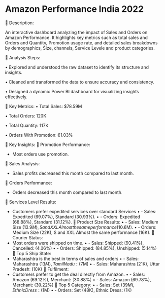 # Amazon Performance India 2022

📌 Description:

An interactive dashboard analyzing the impact of Sales and Orders on Amazon Performance. It highlights key metrics such as total sales and Orders and Quantity, Promotion usage rate, and detailed sales breakdowns by demographics, Size, channels, Service Levele and product categories.


📌 Analysis Steps:

•	Explored and understood the raw dataset to identify its structure and insights.

•	Cleaned and transformed the data to ensure accuracy and consistency.

•	Designed a dynamic Power BI dashboard for visualizing insights effectively.


📌 Key Metrics:
•	Total Sales: $78.59M

•	Total Orders: 120K

•	Total Quantity: 117K

•	Orders With Promotion: 61.03%


📌 Key Insights:
🔹 Promotion Performance:
  - Most orders use promotion.
    
🔹 Sales Analysis:
  - Sales profits decreased this month compared to last month.

🔹 Orders Performance:
  - Orders decreased this month compared to last month.

📌 Services Level Results:
- Customers prefer expedited services over standard Services
•	- Sales: Expedited (69.07%), Standard (30.93%).
•	- Orders: Expedited (68.88%), Standard (31.12%).
📌 Product Size Results:
•	- Sales: Medium Size ($13.9M), S and XXL Almost the same performance ($10.6M).
•	- Orders: Medium Size (22K), S and XXL Almost the same performance (16K).
📌 Courier Status:
- Most orders were shipped on time.
•	- Sales: Shipped: (90.41%), Cancelled: (4.06%)
•	- Orders: Shipped: (84.85%), Unshipped: (5.14%)
📌 Top 5 Ship State:
- Maharashtra is the best in terms of sales and orders
•	- Sales: Maharashtra ($13M), Tamil Nadu: ($7M)
•	- Sales: Maharashtra (21K), Uttar Pradesh: (10K)
📌 Fulfilment:
- Customers prefer to get the deal directly from Amazon.
•	- Sales: Amazon (69.12%), Merchant: (30.88%)
•	- Sales: Amazon (69.78%), Merchant: (30.22%)
📌 Top 5 Category:
•	- Sales: Set ($39M), Ethnic Dress: ($1M)
•	- Orders: Set (48K), Ethnic Dress: (1K)
